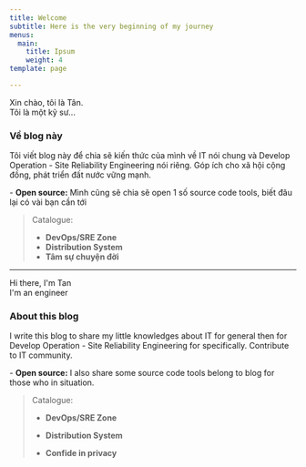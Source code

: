 ```yaml
---
title: Welcome
subtitle: Here is the very beginning of my journey
menus:
  main:
    title: Ipsum
    weight: 4
template: page

---
```

Xin chào, tôi là Tân.  
Tôi là một kỹ sư...

### Về blog này

Tôi viết blog này để chia sẽ kiến thức của mình về IT nói chung và Develop Operation - Site Reliability Engineering  nói riêng. Góp ích cho xã hội cộng đồng, phát triển đất nước vững mạnh.

\- **Open source:** Mình cũng sẽ chia sẽ open 1 số source code tools, biết đâu lại có vài bạn cần tới

> Catalogue:
>
> * **DevOps/SRE Zone**
> * **Distribution System**
> * **Tâm sự chuyện đời**

***

Hi there, I'm Tan  
I'm an engineer

### About this blog

I write this blog to share my little knowledges about IT for general then for Develop Operation - Site Reliability Engineering for specifically. Contribute to IT community.

\- **Open source:** I also share some source code tools belong to blog for those who in situation.

> Catalogue:
>
> * **DevOps/SRE Zone**
>
>
> * **Distribution System**
>
>
> * **Confide in privacy**